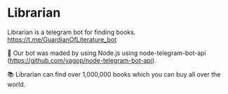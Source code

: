 # Librarian

Librarian is a telegram bot for finding books.
https://t.me/GuardianOfLiterature_bot

🤖 Our bot was maded by using Node.js using node-telegram-bot-api (https://github.com/yagop/node-telegram-bot-api).

📚 Librarian can find over 1,000,000 books which you can buy all over the world.
